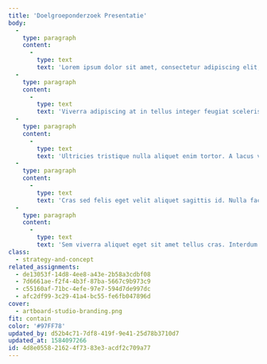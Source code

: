 ```yaml
---
title: 'Doelgroeponderzoek Presentatie'
body:
  -
    type: paragraph
    content:
      -
        type: text
        text: 'Lorem ipsum dolor sit amet, consectetur adipiscing elit, sed do eiusmod tempor incididunt ut labore et dolore magna aliqua. Vel quam elementum pulvinar etiam non quam lacus suspendisse faucibus. Senectus et netus et malesuada fames ac. Mauris in aliquam sem fringilla. Morbi tristique senectus et netus et malesuada. Tincidunt tortor aliquam nulla facilisi cras fermentum. Blandit turpis cursus in hac habitasse. '
  -
    type: paragraph
    content:
      -
        type: text
        text: 'Viverra adipiscing at in tellus integer feugiat scelerisque. Id faucibus nisl tincidunt eget nullam non nisi est sit. Eu sem integer vitae justo eget magna fermentum iaculis. Purus in mollis nunc sed id semper risus. Amet est placerat in egestas erat imperdiet sed. Eget mauris pharetra et ultrices. Aliquam id diam maecenas ultricies mi. Gravida cum sociis natoque penatibus et magnis dis.'
  -
    type: paragraph
    content:
      -
        type: text
        text: 'Ultricies tristique nulla aliquet enim tortor. A lacus vestibulum sed arcu non odio euismod lacinia. Quis blandit turpis cursus in hac. Id aliquet lectus proin nibh. Cras ornare arcu dui vivamus arcu. Nulla facilisi morbi tempus iaculis urna id volutpat lacus laoreet. Quisque sagittis purus sit amet volutpat. Malesuada pellentesque elit eget gravida cum. Dolor sit amet consectetur adipiscing elit pellentesque habitant.'
  -
    type: paragraph
    content:
      -
        type: text
        text: 'Cras sed felis eget velit aliquet sagittis id. Nulla facilisi morbi tempus iaculis. Scelerisque varius morbi enim nunc faucibus a. Nisl condimentum id venenatis a condimentum vitae. Eu augue ut lectus arcu bibendum at varius.Ac feugiat sed lectus vestibulum mattis ullamcorper velit. Non diam phasellus vestibulum lorem sed risus ultricies tristique. Eu non diam phasellus vestibulum lorem sed risus ultricies tristique. '
  -
    type: paragraph
    content:
      -
        type: text
        text: 'Sem viverra aliquet eget sit amet tellus cras. Interdum posuere lorem ipsum dolor sit amet consectetur adipiscing elit. Commodo quis imperdiet massa tincidunt nunc pulvinar sapien. Mauris ultrices eros in cursus turpis massa. Massa sapien faucibus et molestie ac feugiat. Tempus iaculis urna id volutpat lacus laoreet. Euismod lacinia at quis risus sed vulputate odio ut.'
class:
  - strategy-and-concept
related_assignments:
  - de13053f-14d8-4ee8-a43e-2b58a3cdbf08
  - 7d6661ae-f2f4-4b3f-87ba-5667c9b973c9
  - c55160af-71bc-4efe-97e7-594d7de997dc
  - afc2df99-3c29-41a4-bc55-fe6fb047896d
cover:
  - artboard-studio-branding.png
fit: contain
color: '#97FF78'
updated_by: d52b4c71-7df8-419f-9e41-25d78b3710d7
updated_at: 1584097266
id: 4d8e0558-2162-4f73-83e3-acdf2c709a77
---
```

